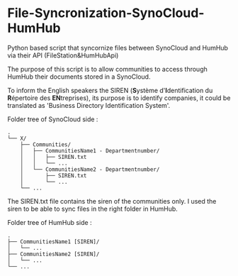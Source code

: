 # File-Syncronization-SynoCloud-HumHub  
Python based script that syncornize files between SynoCloud and HumHub via their API (FileStation&amp;HumHubApi)  

The purpose of this script is to allow communities to access through HumHub their documents stored in a SynoCloud.  

To inform the English speakers the SIREN (**S**ystème d'**I**dentification du **R**épertoire des **EN**treprises), its purpose is to identify companies, it could be translated as 'Business Directory Identification System'.  

Folder tree of SynoCloud side :  
```
.
└── X/
    ├── Communities/
    │   ├── CommunitiesName1 - Departmentnumber/
    │   │   ├── SIREN.txt
    │   │   └── ...
    │   └── CommunitiesName2 - Departmentnumber/
    │       ├── SIREN.txt
    │       └── ...
    └── ...
  ```

The SIREN.txt file contains the siren of the communities only. I used the siren to be able to sync files in the right folder in HumHub.


Folder tree of HumHub side : 
```
.  
├── CommunitiesName1 [SIREN]/  
│   └── ...  
├── CommunitiesName2 [SIREN]/  
│   └── ...  
└── ...  
```
